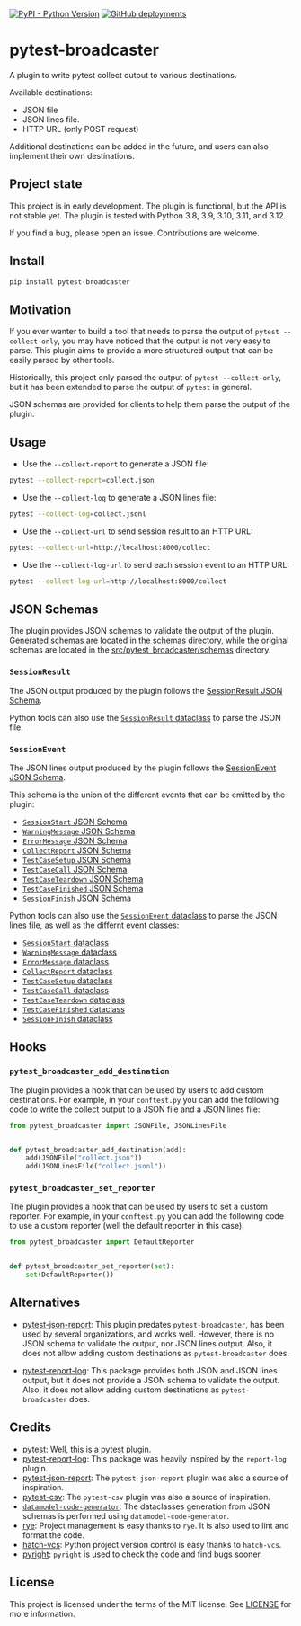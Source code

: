 [![PyPI - Python Version](https://img.shields.io/pypi/pyversions/pytest-broadcaster)](https://pypi.org/project/pytest-broadcaster)
[![GitHub deployments](https://img.shields.io/github/deployments/charbonnierg/pytest-broadcaster/github-pages?label=documentation&link=https%3A%2F%2Fcharbonnierg.github.io%2Fpytest-broadcaster)](https://charbonnierg.github.io/pytest-broadcaster)

# pytest-broadcaster

A plugin to write pytest collect output to various destinations.

Available destinations:

- JSON file
- JSON lines file.
- HTTP URL (only POST request)

Additional destinations can be added in the future, and users can also implement their own destinations.

## Project state

This project is in early development. The plugin is functional, but the API is not stable yet. The plugin is tested with Python 3.8, 3.9, 3.10, 3.11, and 3.12.

If you find a bug, please open an issue. Contributions are welcome.

## Install

```bash
pip install pytest-broadcaster
```

## Motivation

If you ever wanter to build a tool that needs to parse the output of `pytest --collect-only`, you may have noticed that the output is not very easy to parse. This plugin aims to provide a more structured output that can be easily parsed by other tools.

Historically, this project only parsed the output of `pytest --collect-only`, but it has been extended to parse the output of `pytest` in general.

JSON schemas are provided for clients to help them parse the output of the plugin.

## Usage

- Use the `--collect-report` to generate a JSON file:

```bash
pytest --collect-report=collect.json
```

- Use the `--collect-log` to generate a JSON lines file:

```bash
pytest --collect-log=collect.jsonl
```

- Use the `--collect-url` to send session result to an HTTP URL:

```bash
pytest --collect-url=http://localhost:8000/collect
```

- Use the `--collect-log-url` to send each session event to an HTTP URL:

```bash
pytest --collect-log-url=http://localhost:8000/collect
```

## JSON Schemas

The plugin provides JSON schemas to validate the output of the plugin. Generated schemas are located in the [schemas](./schemas/) directory, while the original schemas are located in the [src/pytest_broadcaster/schemas](./src/pytest_broadcaster/schemas) directory.

### `SessionResult`

The JSON output produced by the plugin follows the [SessionResult JSON Schema](https://github.com/charbonnierg/pytest-broadcaster/tree/main/schemas/session_result.json).

Python tools can also use the [`SessionResult` dataclass](https://github.com/charbonnierg/pytest-broadcaster/tree/main/src/pytest_broadcaster/models/session_result.py) to parse the JSON file.


### `SessionEvent`

The JSON lines output produced by the plugin follows the [SessionEvent JSON Schema](https://github.com/charbonnierg/pytest-broadcaster/tree/main/schemas/session_event.json).

This schema is the union of the different events that can be emitted by the plugin:

- [`SessionStart` JSON Schema](https://github.com/charbonnierg/pytest-broadcaster/tree/main/schemas/session_start.json)
- [`WarningMessage` JSON Schema](https://github.com/charbonnierg/pytest-broadcaster/tree/main/schemas/warning_message.json)
- [`ErrorMessage` JSON Schema](https://github.com/charbonnierg/pytest-broadcaster/tree/main/schemas/error_message.json)
- [`CollectReport` JSON Schema](https://github.com/charbonnierg/pytest-broadcaster/tree/main/schemas/collect_report.json)
- [`TestCaseSetup` JSON Schema](https://github.com/charbonnierg/pytest-broadcaster/tree/main/schemas/test_case_setup.json)
- [`TestCaseCall` JSON Schema](https://github.com/charbonnierg/pytest-broadcaster/tree/main/schemas/test_case_call.json)
- [`TestCaseTeardown` JSON Schema](https://github.com/charbonnierg/pytest-broadcaster/tree/main/schemas/test_case_teardown.json)
- [`TestCaseFinished` JSON Schema](https://github.com/charbonnierg/pytest-broadcaster/tree/main/schemas/test_case_finished.json)
- [`SessionFinish` JSON Schema](https://github.com/charbonnierg/pytest-broadcaster/tree/main/schemas/session_finish.json)

Python tools can also use the [`SessionEvent` dataclass](https://github.com/charbonnierg/pytest-broadcaster/tree/main/src/pytest_broadcaster/models/session_event.py) to parse the JSON lines file, as well as the differnt event classes:

- [`SessionStart` dataclass](https://github.com/charbonnierg/pytest-broadcaster/tree/main/src/pytest_broadcaster/models/session_start.py)
- [`WarningMessage` dataclass](https://github.com/charbonnierg/pytest-broadcaster/tree/main/src/pytest_broadcaster/models/warning_message.py)
- [`ErrorMessage` dataclass](https://github.com/charbonnierg/pytest-broadcaster/tree/main/src/pytest_broadcaster/models/error_message.py)
- [`CollectReport` dataclass](https://github.com/charbonnierg/pytest-broadcaster/tree/main/src/pytest_broadcaster/models/collect_report.py)
- [`TestCaseSetup` dataclass](https://github.com/charbonnierg/pytest-broadcaster/tree/main/src/pytest_broadcaster/models/test_case_setup.py)
- [`TestCaseCall` dataclass](https://github.com/charbonnierg/pytest-broadcaster/tree/main/src/pytest_broadcaster/models/test_case_call.py)
- [`TestCaseTeardown` dataclass](https://github.com/charbonnierg/pytest-broadcaster/tree/main/src/pytest_broadcaster/models/test_case_teardown.py)
- [`TestCaseFinished` dataclass](https://github.com/charbonnierg/pytest-broadcaster/tree/main/src/pytest_broadcaster/models/test_case_finished.py)
- [`SessionFinish` dataclass](https://github.com/charbonnierg/pytest-broadcaster/tree/main/src/pytest_broadcaster/models/session_finish.py)

## Hooks

### `pytest_broadcaster_add_destination`

The plugin provides a hook that can be used by users to add custom destinations. For example, in your `conftest.py` you can add the following code to write the collect output to a JSON file and a JSON lines file:

```python
from pytest_broadcaster import JSONFile, JSONLinesFile


def pytest_broadcaster_add_destination(add):
    add(JSONFile("collect.json"))
    add(JSONLinesFile("collect.jsonl"))
```

### `pytest_broadcaster_set_reporter`

The plugin provides a hook that can be used by users to set a custom reporter. For example, in your `conftest.py` you can add the following code to use a custom reporter (well the default reporter in this case):

```python
from pytest_broadcaster import DefaultReporter


def pytest_broadcaster_set_reporter(set):
    set(DefaultReporter())
```

## Alternatives

- [pytest-json-report](https://github.com/numirias/pytest-json-report): This plugin predates `pytest-broadcaster`, has been used by several organizations, and works well. However, there is no JSON schema to validate the output, nor JSON lines output. Also, it does not allow adding custom destinations as `pytest-broadcaster` does.

- [pytest-report-log](https://github.com/pytest-dev/pytest-reportlog): This package provides both JSON and JSON lines output, but it does not provide a JSON schema to validate the output. Also, it does not allow adding custom destinations as `pytest-broadcaster` does.

## Credits

- [pytest](https://docs.pytest.org/en/8.0.x/): Well, this is a pytest plugin.
- [pytest-report-log](https://github.com/pytest-dev/pytest-reportlog): This package was heavily inspired by the `report-log` plugin.
- [pytest-json-report](https://github.com/numirias/pytest-json-report): The `pytest-json-report` plugin was also a source of inspiration.
- [pytest-csv](https://github.com/nicoulaj/pytest-csv): The `pytest-csv` plugin was also a source of inspiration.
- [`datamodel-code-generator`](https://github.com/koxudaxi/datamodel-code-generator): The dataclasses generation from JSON schemas is performed using `datamodel-code-generator`.
- [rye](https://rye-up.com/): Project management is easy thanks to `rye`. It is also used to lint and format the code.
- [hatch-vcs](https://github.com/ofek/hatch-vcs): Python project version control is easy thanks to `hatch-vcs`.
- [pyright](https://github.com/microsoft/pyright): `pyright` is used to check the code and find bugs sooner.

## License

This project is licensed under the terms of the MIT license. See [LICENSE](./LICENSE) for more information.
